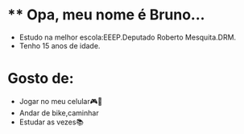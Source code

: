 # ** Opa, meu nome é Bruno...
* Estudo na melhor escola:EEEP.Deputado Roberto Mesquita.DRM.
* Tenho 15 anos de idade.
 # Gosto de:
 * Jogar no meu celular🎮📱
 * Andar de bike,caminhar
 * Estudar as vezes📚
   
